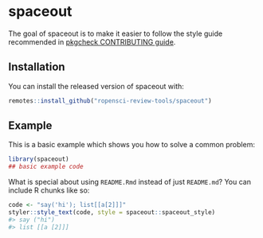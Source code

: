 
<!-- README.md is generated from README.Rmd. Please edit that file -->

# spaceout

<!-- badges: start -->
<!-- badges: end -->

The goal of spaceout is to make it easier to follow the style guide
recommended in [pkgcheck CONTRIBUTING
guide](https://docs.ropensci.org/pkgcheck/CONTRIBUTING.html#development-guidelines).

## Installation

You can install the released version of spaceout with:

``` r
remotes::install_github("ropensci-review-tools/spaceout")
```

## Example

This is a basic example which shows you how to solve a common problem:

``` r
library(spaceout)
## basic example code
```

What is special about using `README.Rmd` instead of just `README.md`?
You can include R chunks like so:

``` r
code <- "say('hi'); list[[a[2]]]"
styler::style_text(code, style = spaceout::spaceout_style)
#> say ("hi")
#> list [[a [2]]]
```
